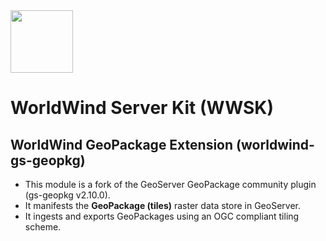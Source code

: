 <img src="https://worldwind.arc.nasa.gov/img/nasa-logo.svg" height="100"/> 

# WorldWind Server Kit (WWSK)
## WorldWind GeoPackage Extension (worldwind-gs-geopkg)

* This module is a fork of the GeoServer GeoPackage community plugin (gs-geopkg v2.10.0).
* It manifests the __GeoPackage (tiles)__ raster data store in GeoServer. 
* It ingests and exports GeoPackages using an OGC compliant tiling scheme.
